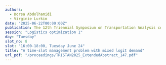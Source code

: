 ```yaml
---
authors:
  - Dorsa Abdolhamidi
  - Virginie Lurkin
date: "2025-06-22T00:00:00Z"
publication: The 12th Triennial Symposium on Transportation Analysis conference
session: "Logistics optimization 1"
day: "Tuesday"
slot_no: 8
slot: "16:00-18:00, Tuesday June 24"
title: "A time-slot management problem with mixed logit demand"
url_pdf: "/proceedings/TRISTAN2025_ExtendedAbstract_147.pdf"
---
```

